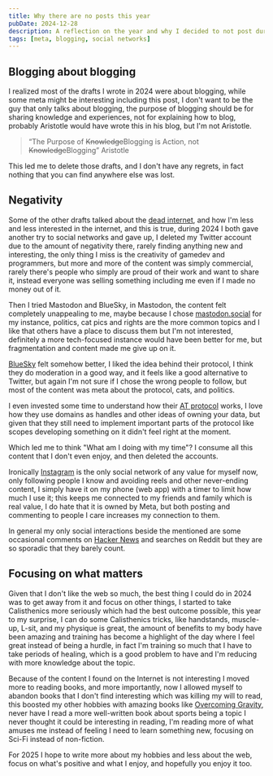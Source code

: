 ```yaml
---
title: Why there are no posts this year
pubDate: 2024-12-28
description: A reflection on the year and why I decided to not post during 2024
tags: [meta, blogging, social networks]
---
```


## Blogging about blogging

I realized most of the drafts I wrote in 2024 were about blogging, while some meta might be interesting including this post, I don't want to be the guy that only talks about blogging, the purpose of blogging should be for sharing knowledge and experiences, not for explaining how to blog, probably Aristotle would have wrote this in his blog, but I'm not Aristotle.

> “The Purpose of ~~Knowledge~~Blogging is Action, not ~~Knowledge~~Blogging” Aristotle

This led me to delete those drafts, and I don't have any regrets, in fact nothing that you can find anywhere else was lost.

## Negativity

Some of the other drafts talked about the [dead internet](https://en.wikipedia.org/wiki/Dead_Internet_theory), and how I'm less and less interested in the internet, and this is true, during 2024 I both gave another try to social networks and gave up, I deleted my Twitter account due to the amount of negativity there, rarely finding anything new and interesting, the only thing I miss is the creativity of gamedev and programmers, but more and more of the content was simply commercial, rarely there's people who simply are proud of their work and want to share it, instead everyone was selling something including me even if I made no money out of it.

Then I tried Mastodon and BlueSky, in Mastodon, the content felt completely unappealing to me, maybe because I chose [mastodon.social](https://mastodon.social/explore) for my instance, politics, cat pics and rights are the more common topics and I like that others have a place to discuss them but I'm not interested, definitely a more tech-focused instance would have been better for me, but fragmentation and content made me give up on it.

[BlueSky](https://bsky.app/) felt somehow better, I liked the idea behind their protocol, I think they do moderation in a good way, and it feels like a good alternative to Twitter, but again I'm not sure if I chose the wrong people to follow, but most of the content was meta about the protocol, cats, and politics.

I even invested some time to understand how their [AT protocol](https://atproto.com/) works, I love how they use domains as handles and other ideas of owning your data, but given that they still need to implement important parts of the protocol like scopes developing something on it didn't feel right at the moment.

Which led me to think "What am I doing with my time"? I consume all this content that I don't even enjoy, and then deleted the accounts.

Ironically [Instagram](https://www.instagram.com/) is the only social network of any value for myself now, only following people I know and avoiding reels and other never-ending content, I simply have it on my phone (web app) with a timer to limit how much I use it; this keeps me connected to my friends and family which is real value, I do hate that it is owned by Meta, but both posting and commenting to people I care increases my connection to them.

In general my only social interactions beside the mentioned are some occasional comments on [Hacker News](https://news.ycombinator.com/) and searches on Reddit but they are so sporadic that they barely count.

## Focusing on what matters

Given that I don't like the web so much, the best thing I could do in 2024 was to get away from it and focus on other things, I started to take Calisthenics more seriously which had the best outcome possible, this year to my surprise, I can do some Calisthenics tricks, like handstands, muscle-up, L-sit, and my physique is great, the amount of benefits to my body have been amazing and training has become a highlight of the day where I feel great instead of being a hurdle, in fact I'm training so much that I have to take periods of healing, which is a good problem to have and I'm reducing with more knowledge about the topic.

Because of the content I found on the Internet is not interesting I moved more to reading books, and more importantly, now I allowed myself to abandon books that I don't find interesting which was killing my will to read, this boosted my other hobbies with amazing books like [Overcoming Gravity](https://stevenlow.org/overcoming-gravity/), never have I read a more well-written book about sports being a topic I never thought it could be interesting in reading, I'm reading more of what amuses me instead of feeling I need to learn something new, focusing on Sci-Fi instead of non-fiction.

For 2025 I hope to write more about my hobbies and less about the web, focus on what's positive and what I enjoy, and hopefully you enjoy it too.
